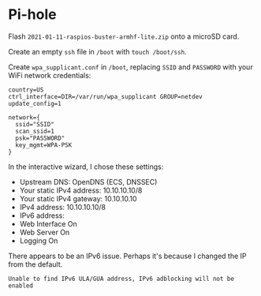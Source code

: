# Pi-hole

Flash `2021-01-11-raspios-buster-armhf-lite.zip` onto a microSD card.

Create an empty `ssh` file in `/boot` with `touch /boot/ssh`.

Create `wpa_supplicant.conf` in `/boot`, replacing `SSID` and `PASSWORD`
with your WiFi network credentials:

```
country=US
ctrl_interface=DIR=/var/run/wpa_supplicant GROUP=netdev
update_config=1

network={
  ssid="SSID"
  scan_ssid=1
  psk="PASSWORD"
  key_mgmt=WPA-PSK
}
```

In the interactive wizard, I chose these settings:

- Upstream DNS: OpenDNS (ECS, DNSSEC)
- Your static IPv4 address: 10.10.10.10/8
- Your static IPv4 gateway: 10.10.10.10
- IPv4 address: 10.10.10.10/8
- IPv6 address:
- Web Interface On
- Web Server On
- Logging On

There appears to be an IPv6 issue. Perhaps it's because I changed the IP
from the default.

```
Unable to find IPv6 ULA/GUA address, IPv6 adblocking will not be enabled
```
